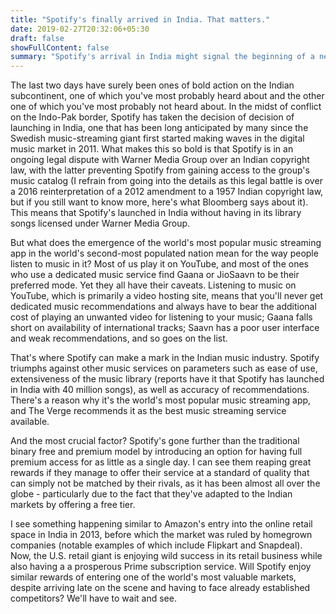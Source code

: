 ```yaml
---
title: "Spotify's finally arrived in India. That matters."
date: 2019-02-27T20:32:06+05:30
draft: false
showFullContent: false
summary: "Spotify's arrival in India might signal the beginning of a new era in the country's music industry."
---
```


The last two days have surely been ones of bold action on the Indian subcontinent, one of which you've most probably heard about and the other one of which you've most probably not heard about. In the midst of conflict on the Indo-Pak border, Spotify has taken the decision of decision of launching in India, one that has been long anticipated by many since the Swedish music-streaming giant first started making waves in the digital music market in 2011. What makes this so bold is that Spotify is in an ongoing legal dispute with Warner Media Group over an Indian copyright law, with the latter preventing Spotify from gaining access to the group's music catalog (I refrain from going into the details as this legal battle is over a 2016 reinterpretation of a 2012 amendment to a 1957 Indian copyright law, but if you still want to know more, here's what Bloomberg says about it). This means that Spotify's launched in India without having in its library songs licensed under Warner Media Group.

But what does the emergence of the world's most popular music streaming app in the world's second-most populated nation mean for the way people listen to music in it? Most of us play it on YouTube, and most of the ones who use a dedicated music service find Gaana or JioSaavn to be their preferred mode.
Yet they all have their caveats. Listening to music on YouTube, which is primarily a video hosting site, means that you'll never get dedicated music recommendations and always have to bear the additional cost of playing an unwanted video for listening to your music; Gaana falls short on availability of international tracks; Saavn has a poor user interface and weak recommendations, and so goes on the list.

That's where Spotify can make a mark in the Indian music industry. Spotify triumphs against other music services on parameters such as ease of use, extensiveness of the music library (reports have it that Spotify has launched in India with 40 million songs), as well as accuracy of recommendations. There's a reason why it's the world's most popular music streaming app, and The Verge recommends it as the best music streaming service available.

And the most crucial factor? Spotify's gone further than the traditional binary free and premium model by introducing an option for having full premium access for as little as a single day. I can see them reaping great rewards if they manage to offer their service at a standard of quality that can simply not be matched by their rivals, as it has been almost all over the globe - particularly due to the fact that they've adapted to the Indian markets by offering a free tier.

I see something happening similar to Amazon's entry into the online retail space in India in 2013, before which the market was ruled by homegrown companies (notable examples of which include Flipkart and Snapdeal). Now, the U.S. retail giant is enjoying wild success in its  retail business while also having a a prosperous Prime subscription service. Will Spotify enjoy similar rewards of entering one of the world's most valuable markets, despite arriving late on the scene and having to face already established competitors? We'll have to wait and see.
